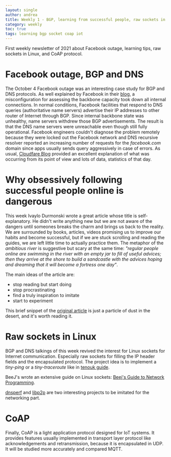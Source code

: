 ```yaml
---
layout: single
author: andrea
title: Weekly 1 - BGP, learning from successful people, raw sockets in Linux, and CoAP IoT protocol
category: weekly
toc: true
tags: learning bgp socket coap iot
---
```

First weekly newsletter of 2021 about Facebook outage, learning tips, raw sockets
in Linux, and CoAP protocol.

# Facebook outage, BGP and DNS
The October 4 Facebook outage was an interesting case study for BGP and DNS protocols. As well explained by Facebook in their [blog](https://engineering.fb.com/2021/10/05/networking-traffic/outage-details/), a misconfiguration for assessing the backbone capacity took down all internal connections. In normal conditions, Facebook facilities that respond to DNS queries (authoritative name servers) advertise their IP addresses to other router of Internet through BGP. Since internal backbone state was unhealthy, name servers withdrew those BGP advertisements. The result is that the DNS name servers were unreachable even though still fully operational. Facebook engineers couldn't diagnose the problem remotely because they were locked out the Facebook network and DNS recursive resolver reported an increasing number of requests for the _facebook.com_ domain since apps usually sends query aggressively in case of errors. As usual, [Cloudfare Blog](https://blog.cloudflare.com/october-2021-facebook-outage/) provided an excellent explanation of what was occurring from its point of view and lots of data, statistics of that day.


# Why obsessively following successful people online is dangerous
This week Ivaylo Durmonski wrote a great article whose title is self-explanatory. He didn't write anything new but we are not aware of the dangers until someones breaks the charm and brings us back to the reality. We are surrounded by books, articles, videos promising us to improve our habits and become successful, but if we are stuck scrolling and reading the guides, we are left little time to actually practice them. The metaphor of the _ambitious river_ is suggestive but scary at the same time: _"regular people online are swimming in the river with an empty jar to fill of useful advices; then they arrive at the shore to build a sandcastle with the advices hoping and dreaming that it will become a fortress one day"_.

The main ideas of the article are:
- stop reading but start doing
- stop procrastinating
- find a truly inspiration to imitate
- start to experiment

This brief snippet of the [original article](https://durmonski.com/life-advice/following-people-online-is-dangerous/) is just a particle of dust in the desert, and it's worth reading it.

# Raw sockets in Linux
BGP and DNS talkings of this week revived the interest for Linux sockets for Internet communication. Especially raw sockets for filling the IP header fields and the encapsulated protocol. The project idea is to implement a _tiny-ping_ or a _tiny-traceroute_ like in [tenouk guide](https://www.tenouk.com/Module43a.html).

BeeJ's wrote an extensive guide on Linux sockets: [Beej's Guide to Network Programming](https://beej.us/guide/bgnet/html/).

[dnsperf](https://github.com/DNS-OARC/dnsperf) and [libp2p](https://github.com/libp2p/cpp-libp2p) are two interesting projects to be imitated for the networking part.

# CoAP

Finally, CoAP is a light application protocol designed for IoT systems. It provides features usually implemented in transport layer protocol like acknowledgements and retransmission, because it is encapsulated in UDP. It will be studied more accurately and compared MQTT.

